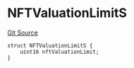 # NFTValuationLimitS
[Git Source](https://github.com/thrackle-io/tron/blob/8134a3beedf036c43fc49cdc1818732eb057f270/src/client/token/handler/diamond/RuleStorage.sol)


```solidity
struct NFTValuationLimitS {
    uint16 nftValuationLimit;
}
```

